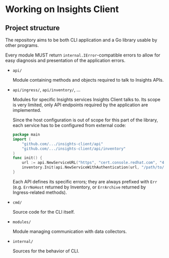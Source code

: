# Working on Insights Client

## Project structure

The repository aims to be both CLI application and a Go library usable by other programs.

Every module MUST return `internal.IError`-compatible errors to allow for easy diagnosis and presentation of the application errors.

- `api/`

  Module containing methods and objects required to talk to Insights APIs.

- `api/ingress/`, `api/inventory/`, ...

  Modules for specific Insights services Insights Client talks to.
  Its scope is very limited, only API endpoints required by the application are implemented.

  Since the host configuration is out of scope for this part of the library, each service has to be configured from external code:

  ```go
  package main
  import (
      "github.com/.../insights-client/api"
      "github.com/.../insights-client/api/inventory"
  )
  func init() {
      url := api.NewServiceURL("https", "cert.console.redhat.com", "443")
      inventory.Init(api.NewServiceWithAuthentication(url, "/path/to/cert.pem", "/path/to/key.pem"))
  }
  ```
  
  Each API defines its specific errors; they are always prefixed with `Err` (e.g. `ErrNoHost` returned by Inventory, or `ErrArchive` returned by Ingress-related methods).

- `cmd/`

  Source code for the CLI itself.

- `modules/`

  Module managing communication with data collectors.

- `internal/`

  Sources for the behavior of CLI.
